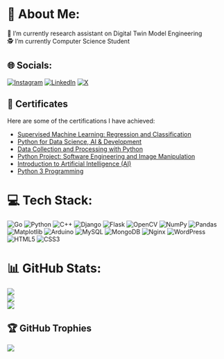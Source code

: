 # 💫 About Me:
🔭 I’m currently research assistant on Digital Twin Model Engineering<br>🕵️ I’m currently Computer Science Student<br>


## 🌐 Socials:
[![Instagram](https://img.shields.io/badge/Instagram-%23E4405F.svg?logo=Instagram&logoColor=white)](https://instagram.com/thiss.abolfazl) [![LinkedIn](https://img.shields.io/badge/LinkedIn-%230077B5.svg?logo=linkedin&logoColor=white)](https://linkedin.com/in/abolfazl-keshavarz-lin) [![X](https://img.shields.io/badge/X-black.svg?logo=X&logoColor=white)](https://x.com/theycallmeabol) 

## 📜 Certificates

Here are some of the certifications I have achieved:

- [Supervised Machine Learning: Regression and Classification](https://coursera.org/share/99b1c151f0309fca627daa9d036d397a)
- [Python for Data Science, AI & Development](https://coursera.org/share/fd6e3e46bb75c9cd144306344a5d6f25)
- [Data Collection and Processing with Python](https://coursera.org/share/05baa175cf707417b63830a2a61de245)
- [Python Project: Software Engineering and Image Manipulation](https://coursera.org/share/ae89a53175dc0a79706893a1991d9006)
- [Introduction to Artificial Intelligence (AI)](https://coursera.org/share/ae89a53175dc0a79706893a1991d9006)
- [Python 3 Programming](https://coursera.org/share/2cbaebf27133c8dc09567612989bfd8d)

# 💻 Tech Stack:
![Go](https://img.shields.io/badge/go-%2300ADD8.svg?style=for-the-badge&logo=go&logoColor=white) 
![Python](https://img.shields.io/badge/python-3670A0?style=for-the-badge&logo=python&logoColor=ffdd54) 
![C++](https://img.shields.io/badge/c++-%2300599C.svg?style=for-the-badge&logo=c%2B%2B&logoColor=white)
![Django](https://img.shields.io/badge/django-%23092E20.svg?style=for-the-badge&logo=django&logoColor=white) 
![Flask](https://img.shields.io/badge/flask-%23000.svg?style=for-the-badge&logo=flask&logoColor=white)
![OpenCV](https://img.shields.io/badge/opencv-%23white.svg?style=for-the-badge&logo=opencv&logoColor=white) 
![NumPy](https://img.shields.io/badge/numpy-%23013243.svg?style=for-the-badge&logo=numpy&logoColor=white) 
![Pandas](https://img.shields.io/badge/pandas-%23150458.svg?style=for-the-badge&logo=pandas&logoColor=white) 
![Matplotlib](https://img.shields.io/badge/Matplotlib-%23ffffff.svg?style=for-the-badge&logo=Matplotlib&logoColor=black) 
![Arduino](https://img.shields.io/badge/-Arduino-00979D?style=for-the-badge&logo=Arduino&logoColor=white) 
![MySQL](https://img.shields.io/badge/mysql-4479A1.svg?style=for-the-badge&logo=mysql&logoColor=white) 
![MongoDB](https://img.shields.io/badge/MongoDB-%234ea94b.svg?style=for-the-badge&logo=mongodb&logoColor=white) 
![Nginx](https://img.shields.io/badge/nginx-%23009639.svg?style=for-the-badge&logo=nginx&logoColor=white) 
![WordPress](https://img.shields.io/badge/WordPress-%23117AC9.svg?style=for-the-badge&logo=WordPress&logoColor=white) 
![HTML5](https://img.shields.io/badge/html5-%23E34F26.svg?style=for-the-badge&logo=html5&logoColor=white) 
![CSS3](https://img.shields.io/badge/css3-%231572B6.svg?style=for-the-badge&logo=css3&logoColor=white) 

# 📊 GitHub Stats:
![](https://github-readme-stats.vercel.app/api?username=abolfazlkeshavarz&theme=dark&hide_border=false&include_all_commits=true&count_private=true)<br/>
![](https://github-readme-streak-stats.herokuapp.com/?user=abolfazlkeshavarz&theme=dark&hide_border=false)<br/>
![](https://github-readme-stats.vercel.app/api/top-langs/?username=abolfazlkeshavarz&theme=dark&hide_border=false&include_all_commits=true&count_private=true&layout=compact)

## 🏆 GitHub Trophies
![](https://github-profile-trophy.vercel.app/?username=abolfazlkeshavarz&theme=radical&no-frame=false&no-bg=true&margin-w=4)




<!--
**abolfazlkeshavarz/abolfazlkeshavarz** is a ✨ _special_ ✨ repository because its `README.md` (this file) appears on your GitHub profile.

Here are some ideas to get you started:

- 🔭 I’m currently working on ...
- 🌱 I’m currently learning ...
- 👯 I’m looking to collaborate on ...
- 🤔 I’m looking for help with ...
- 💬 Ask me about ...
- 📫 How to reach me: ...
- 😄 Pronouns: ...
- ⚡ Fun fact: ...
-->
